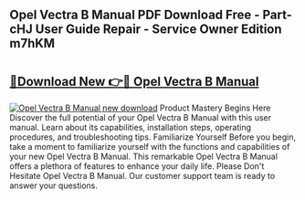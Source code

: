 ## Opel Vectra B Manual PDF Download Free - Part-cHJ User Guide Repair - Service Owner Edition m7hKM

# <h2><a href="http://cf23863.oget.top/?id=Opel+Vectra+B+Manual">🔗Download New 👉🔴 Opel Vectra B Manual</a></h2>

[![Opel Vectra B Manual new download](https://i.imgur.com/5g1atiW.png)](http://cf23863.oget.top/?id=Opel+Vectra+B+Manual)
Product Mastery Begins Here Discover the full potential of your Opel Vectra B Manual with this user manual. Learn about its capabilities, installation steps, operating procedures, and troubleshooting tips. Familiarize Yourself Before you begin, take a moment to familiarize yourself with the functions and capabilities of your new Opel Vectra B Manual. This remarkable Opel Vectra B Manual offers a plethora of features to enhance your daily life. Please Don't Hesitate Opel Vectra B Manual. Our customer support team is ready to answer your questions.
